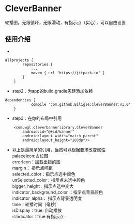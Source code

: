# CleverBanner
轮播图，无限循环，无限滑动，有指示点（实心），可以自由设置
## 使用介绍
* <a name="step1：在根目录的build.gradle文件添加"></a><br>
```
allprojects {
		repositories {
			...
			maven { url 'https://jitpack.io' }
		}
	}
```
* step2：为app的build.gradle恩建添加依赖<br>
```
dependencies {
	        compile 'com.github.Biligle:CleverBanner:v1.0'
	}
```
* step3：在你的布局中引用<br>
```
    <com.wgl.cleverbannerlibrary.CleverBanner
        android:id="@+id/banner"
        android:layout_width="match_parent"
        android:layout_height="200dp"/>
```
* 以上是最简单的引用，当然可以根据要求改变属性<br>
palaceIcon:占位图<br>
errorIcon：加载出错的图<br>
margin： 指示点间距<br>
selected_color：指示点选中颜色<br>
unSelected_color：指示点未选中颜色<br>
bigger_height：指示点选中变大<br>
indicator_background_color ：指示点背景颜色<br>
indicator_alpha： 指示点背景透明度<br>
time：轮播时间（毫秒）<br>
isDisplay：true: 自动播放<br>
isIndicator：true:有指示点<br>
